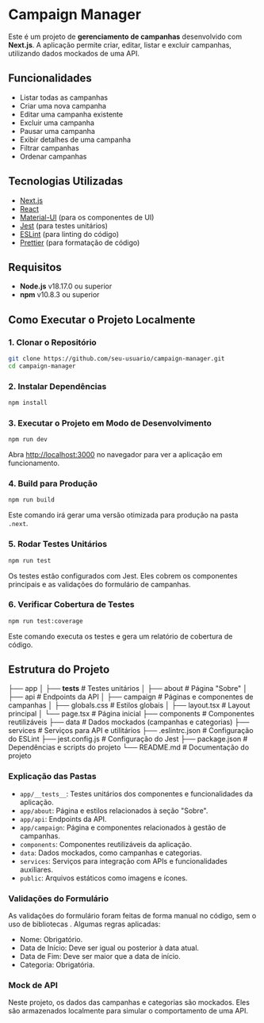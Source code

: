 # Campaign Manager

Este é um projeto de **gerenciamento de campanhas** desenvolvido com **Next.js**. A aplicação permite criar, editar, listar e excluir campanhas, utilizando dados mockados de uma API.

## Funcionalidades

- Listar todas as campanhas
- Criar uma nova campanha
- Editar uma campanha existente
- Excluir uma campanha
- Pausar uma campanha
- Exibir detalhes de uma campanha
- Filtrar campanhas
- Ordenar campanhas

## Tecnologias Utilizadas

- [Next.js](https://nextjs.org/)
- [React](https://reactjs.org/)
- [Material-UI](https://mui.com/) (para os componentes de UI)
- [Jest](https://jestjs.io/) (para testes unitários)
- [ESLint](https://eslint.org/) (para linting do código)
- [Prettier](https://prettier.io/) (para formatação de código)

## Requisitos

- **Node.js** v18.17.0 ou superior
- **npm** v10.8.3 ou superior

## Como Executar o Projeto Localmente

### 1. Clonar o Repositório

```bash
git clone https://github.com/seu-usuario/campaign-manager.git
cd campaign-manager
```

### 2. Instalar Dependências

```bash
npm install
```

### 3. Executar o Projeto em Modo de Desenvolvimento

```bash
npm run dev
```

Abra [http://localhost:3000](http://localhost:3000) no navegador para ver a aplicação em funcionamento.

### 4. Build para Produção

```bash
npm run build
```

Este comando irá gerar uma versão otimizada para produção na pasta `.next`.

### 5. Rodar Testes Unitários

```bash
npm run test
```

Os testes estão configurados com Jest. Eles cobrem os componentes principais e as validações do formulário de campanhas.

### 6. Verificar Cobertura de Testes

```bash
npm run test:coverage
```

Este comando executa os testes e gera um relatório de cobertura de código.

## Estrutura do Projeto

├── app
│ ├── **tests** # Testes unitários
│ ├── about # Página "Sobre"
│ ├── api # Endpoints da API
│ ├── campaign # Páginas e componentes de campanhas
│ ├── globals.css # Estilos globais
│ ├── layout.tsx # Layout principal
│ └── page.tsx # Página inicial
├── components # Componentes reutilizáveis
├── data # Dados mockados (campanhas e categorias)
├── services # Serviços para API e utilitários
├── .eslintrc.json # Configuração do ESLint
├── jest.config.js # Configuração do Jest
├── package.json # Dependências e scripts do projeto
└── README.md # Documentação do projeto

### Explicação das Pastas

- `app/__tests__`: Testes unitários dos componentes e funcionalidades da aplicação.
- `app/about`: Página e estilos relacionados à seção "Sobre".
- `app/api`: Endpoints da API.
- `app/campaign`: Página e componentes relacionados à gestão de campanhas.
- `components`: Componentes reutilizáveis da aplicação.
- `data`: Dados mockados, como campanhas e categorias.
- `services`: Serviços para integração com APIs e funcionalidades auxiliares.
- `public`: Arquivos estáticos como imagens e ícones.

### Validações do Formulário

As validações do formulário foram feitas de forma manual no código, sem o uso de bibliotecas . Algumas regras aplicadas:

- Nome: Obrigatório.
- Data de Início: Deve ser igual ou posterior à data atual.
- Data de Fim: Deve ser maior que a data de início.
- Categoria: Obrigatória.

### Mock de API

Neste projeto, os dados das campanhas e categorias são mockados. Eles são armazenados localmente para simular o comportamento de uma API.

